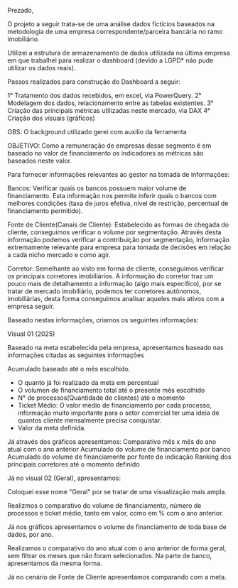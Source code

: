 Prezado, 

O projeto a seguir trata-se de uma análise dados fictícios baseados na metodologia de uma empresa correspondente/parceira bancária no ramo imobiliário. 

Utilizei a estrutura de armazenamento de dados utilizada na última empresa em que trabalhei para realizar o dashboard (devido a LGPD* não pude utilizar os dados reais).


Passos realizados para construção do Dashboard a seguir:

1° Tratamento dos dados recebidos, em excel, via PowerQuery.
2° Modelagem dos dados, relacionamento entre as tabelas existentes. 
3° Criação das principais métricas utilizadas neste mercado, via DAX
4° Criação dos visuais (gráficos)

OBS: O background utilizado gerei com auxilio da ferramenta 

OBJETIVO:
Como a remuneração de empresas desse segmento é em baseado no valor de financiamento os indicadores as métricas são baseados neste valor. 

Para fornecer informações relevantes ao gestor na tomada de informações: 

Bancos:
Verificar quais os bancos possuem maior volume de financiamento. Esta informação nos permite inferir quais o bancos com melhores condições (taxa de juros efetiva, nível de restrição, percentual de financiamento permitido). 

Fonte de Cliente(Canais de Cliente):
Estabelecido as formas de chegada do cliente, conseguimos verificar o volume por segmentação. Através desta informação podemos verificar a contribuição por segmentação, informação extremamente relevante para empresa para tomada de decisões em relação a cada nicho mercado e como agir. 

Corretor: 
Semelhante ao visto em forma de cliente, conseguimos verificar os principais corretores imobiliários. A informação do corretor traz um pouco mais de detalhamento a informação (algo mais específico), por se tratar de mercado imobiliário, podemos ter corretores autônomos, imobiliárias, desta forma conseguimos analisar aqueles mais ativos com a empresa seguir.


Baseado nestas informações, criamos os seguintes informações:

Visual 01 (2025)

Baseado na meta estabelecida pela empresa, apresentamos baseado nas informações citadas as seguintes informações


Acumulado baseado até o mês escolhido. 
- O  quanto já foi realizado da meta em percentual
- O volumen de financiamento total até o presente mês escolhido
- N° de processos(Quantidade de clientes) até o momento
- Ticket Médio: O valor médio de financiamento por cada processo, informação muito importante para o setor comercial ter uma ideia de quantos cliente mensalmente precisa conquistar.
- Valor da meta definida.

Já através dos gráficos apresentamos:
Comparativo mês x mês do ano atual com o ano anterior
Acumulado do volume de financiamento por banco
Acumulado do volume de financiamente por fonte de indicação
Ranking dos principais corretores até o momento definido

Já no visual 02 (Geral), apresentamos:

Coloquei esse nome "Geral" por se tratar de uma visualização mais ampla. 

Realizmos o comparativo do volume de financiamento, número de processos e ticket médio, tanto em valor, como em % com o ano anterior.

Já nos gráficos apresentamos o volume de financiamento de toda base de dados, por ano. 

Realizamos o comparativo do ano atual com o ano anterior de forma geral, sem filtrar os meses que não foram selecionados. Na parte de banco, apresentamos da mesma forma. 


Já no cenário de Fonte de Cliente apresentamos comparando com a meta.

